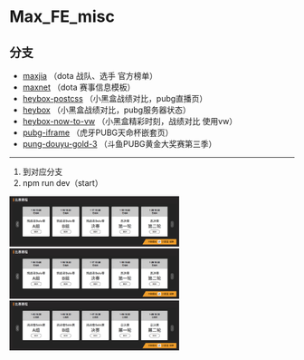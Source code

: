 # Max_FE_misc

## 分支

* [maxjia](https://github.com/HHHJiro/MAX_FE_misc/tree/maxjia) （dota 战队、选手 官方榜单）
* [maxnet](https://github.com/HHHJiro/MAX_FE_misc/tree/maxnet) （dota 赛事信息模板）
* [heybox-postcss](https://github.com/HHHJiro/MAX_FE_misc/tree/heybox-postcss) （小黑盒战绩对比，pubg直播页）
* [heybox](https://github.com/HHHJiro/MAX_FE_misc/tree/heybox) （小黑盒战绩对比，pubg服务器状态）
* [heybox-now-to-vw](https://github.com/HHHJiro/MAX_FE_misc/tree/heybox-now-to-vw) （小黑盒精彩时刻，战绩对比 使用vw）
* [pubg-iframe](https://github.com/HHHJiro/MAX_FE_misc/tree/pung-iframe) （虎牙PUBG天命杯嵌套页）
* [pung-douyu-gold-3](https://github.com/HHHJiro/MAX_FE_misc/tree/pung-douyu-gold-3) （斗鱼PUBG黄金大奖赛第三季）

----

1. 到对应分支
2. npm run dev（start）

<div align=left>
  <img width="300" src="https://github.com/HHHJiro/MAX_FE_misc/blob/master/src/asstes/preview/pubg_huya_calander.jpeg?raw=true"/>
  <img width="300"src="https://github.com/HHHJiro/MAX_FE_misc/blob/master/src/asstes/preview/pubg_huya_calander.jpeg?raw=true"/>
  <img width="300"  src="https://github.com/HHHJiro/MAX_FE_misc/blob/master/src/asstes/preview/pubg_huya_calander.jpeg?raw=true"/>
</div>



